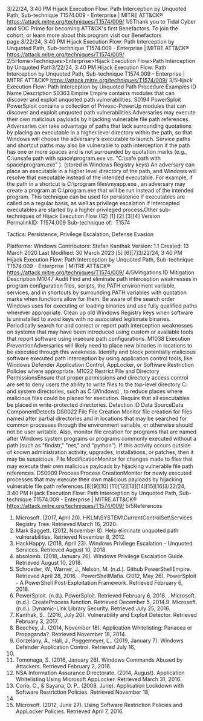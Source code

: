 3/22/24, 3:40 PM Hijack Execution Flow: Path Interception by Unquoted Path, Sub-technique T1574.009 - Enterprise | MITRE ATT&CK®
https://attack.mitre.org/techniques/T1574/009/ 1/5Thank you to Tidal Cyber and SOC Prime for becoming ATT&CK's ﬁrst Benefactors. To join the cohort, or learn more about this program visit our
Benefactors page.3/22/24, 3:40 PM Hijack Execution Flow: Path Interception by Unquoted Path, Sub-technique T1574.009 - Enterprise | MITRE ATT&CK®
https://attack.mitre.org/techniques/T1574/009/ 2/5Home>Techniques>Enterprise>Hijack Execution Flow>Path Interception by Unquoted Path3/22/24, 3:40 PM Hijack Execution Flow: Path Interception by Unquoted Path, Sub-technique T1574.009 - Enterprise | MITRE ATT&CK®
https://attack.mitre.org/techniques/T1574/009/ 3/5Hijack Execution Flow: Path Interception by Unquoted
Path
Procedure Examples
ID Name Description
S0363 Empire Empire contains modules that can discover and exploit unquoted path vulnerabilities.
S0194 PowerSploit PowerSploit contains a collection of Privesc-PowerUp modules that can discover and exploit unquoted path
vulnerabilities.Adversaries may execute their own malicious payloads by hijacking vulnerable ﬁle path references. Adversaries can take advantage of paths
that lack surrounding quotations by placing an executable in a higher level directory within the path, so that Windows will choose the
adversary's executable to launch.
Service paths and shortcut paths may also be vulnerable to path interception if the path has one or more spaces and is not surrounded by
quotation marks (e.g., C:\unsafe path with space\program.exe vs. "C:\safe path with space\program.exe" ). (stored in Windows
Registry keys) An adversary can place an executable in a higher level directory of the path, and Windows will resolve that executable instead
of the intended executable. For example, if the path in a shortcut is C:\program files\myapp.exe , an adversary may create a program at
C:\program.exe that will be run instead of the intended program. 
This technique can be used for persistence if executables are called on a regular basis, as well as privilege escalation if intercepted
executables are started by a higher privileged process.Other sub-techniques of Hijack Execution Flow (12)
[1]
[2]
[3][4]
Version PermalinkID: T1574.009
Sub-technique of:  T1574

Tactics: Persistence, Privilege Escalation, Defense Evasion

Platforms: Windows
Contributors: Stefan Kanthak
Version: 1.1
Created: 13 March 2020
Last Modiﬁed: 30 March 2023
[5]
[6][7]3/22/24, 3:40 PM Hijack Execution Flow: Path Interception by Unquoted Path, Sub-technique T1574.009 - Enterprise | MITRE ATT&CK®
https://attack.mitre.org/techniques/T1574/009/ 4/5Mitigations
ID Mitigation Description
M1047 Audit Find and eliminate path interception weaknesses in program conﬁguration ﬁles, scripts, the PATH
environment variable, services, and in shortcuts by surrounding PATH variables with quotation marks
when functions allow for them. Be aware of the search order Windows uses for executing or loading
binaries and use fully qualiﬁed paths wherever appropriate.
Clean up old Windows Registry keys when software is uninstalled to avoid keys with no associated
legitimate binaries. Periodically search for and correct or report path interception weaknesses on
systems that may have been introduced using custom or available tools that report software using
insecure path conﬁgurations.
M1038 Execution
PreventionAdversaries will likely need to place new binaries in locations to be executed through this weakness.
Identify and block potentially malicious software executed path interception by using application
control tools, like Windows Defender Application Control, AppLocker, or Software Restriction Policies
where appropriate.
M1022 Restrict File and
Directory
PermissionsEnsure that proper permissions and directory access control are set to deny users the ability to write
ﬁles to the top-level directory C: and system directories, such as C:\Windows\ , to reduce places where
malicious ﬁles could be placed for execution. Require that all executables be placed in write-protected
directories.
Detection
ID Data SourceData ComponentDetects
DS0022 File File Creation Monitor ﬁle creation for ﬁles named after partial directories and in locations that may be
searched for common processes through the environment variable, or otherwise should not be
user writable. Also, monitor ﬁle creation for programs that are named after Windows system
programs or programs commonly executed without a path (such as "ﬁndstr," "net," and
"python"). If this activity occurs outside of known administration activity, upgrades,
installations, or patches, then it may be suspicious.
File
ModiﬁcationMonitor for changes made to ﬁles that may execute their own malicious payloads by hijacking
vulnerable ﬁle path references.
DS0009 Process Process
CreationMonitor for newly executed processes that may execute their own malicious payloads by
hijacking vulnerable ﬁle path references.[8][9][10]
[11][12][13][14][15][16]3/22/24, 3:40 PM Hijack Execution Flow: Path Interception by Unquoted Path, Sub-technique T1574.009 - Enterprise | MITRE ATT&CK®
https://attack.mitre.org/techniques/T1574/009/ 5/5References
1. Microsoft. (2017, April 20).
HKLM\SYSTEM\CurrentControlSet\Services Registry Tree.
Retrieved March 16, 2020.
2. Mark Baggett. (2012, November 8). Help eliminate unquoted
path vulnerabilities. Retrieved November 8, 2012.
3. HackHappy. (2018, April 23). Windows Privilege Escalation –
Unquoted Services. Retrieved August 10, 2018.
4. absolomb. (2018, January 26). Windows Privilege Escalation
Guide. Retrieved August 10, 2018.
5. Schroeder, W., Warner, J., Nelson, M. (n.d.). Github
PowerShellEmpire. Retrieved April 28, 2016.
. PowerShellMaﬁa. (2012, May 26). PowerSploit - A PowerShell
Post-Exploitation Framework. Retrieved February 6, 2018.
7. PowerSploit. (n.d.). PowerSploit. Retrieved February 6, 2018.
. Microsoft. (n.d.). CreateProcess function. Retrieved December
5, 2014.9. Microsoft. (n.d.). Dynamic-Link Library Security. Retrieved July
25, 2016.
10. Kanthak, S.. (2016, July 20). Vulnerability and Exploit Detector.
Retrieved February 3, 2017.
11. Beechey, J.. (2014, November 18). Application Whitelisting:
Panacea or Propaganda?. Retrieved November 18, 2014.
12. Gorzelany, A., Hall, J., Poggemeyer, L.. (2019, January 7).
Windows Defender Application Control. Retrieved July 16,
2019.
13. Tomonaga, S. (2016, January 26). Windows Commands
Abused by Attackers. Retrieved February 2, 2016.
14. NSA Information Assurance Directorate. (2014, August).
Application Whitelisting Using Microsoft AppLocker. Retrieved
March 31, 2016.
15. Corio, C., & Sayana, D. P.. (2008, June). Application Lockdown
with Software Restriction Policies. Retrieved November 18,
2014.
1. Microsoft. (2012, June 27). Using Software Restriction
Policies and AppLocker Policies. Retrieved April 7, 2016.